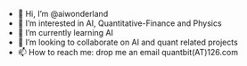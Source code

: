 - 👋 Hi, I’m @aiwonderland
- 👀 I’m interested in AI, Quantitative-Finance and Physics
- 🌱 I’m currently learning AI
- 💞️ I’m looking to collaborate on AI and quant related projects
- 📫 How to reach me: drop me an email quantbit(AT)126.com

<!---
aiwonderland/aiwonderland is a ✨ special ✨ repository because its `README.md` (this file) appears on your GitHub profile.
You can click the Preview link to take a look at your changes.
--->
